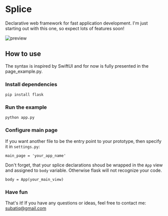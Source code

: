 # Splice
Declarative web framework for fast application development. I'm just starting out with this one, so expect lots of features soon!

![preview](https://i.imgur.com/2MMOGQh.png)

## How to use

The syntax is inspired by SwiftUI and for now is fully presented in the page_example.py.

### Install dependencies

```pip install flask```

### Run the example

```python app.py```

### Configure main page

If you want another file to be the entry point to your prototype, then specify it in ```settings.py```:

```main_page = 'your_app_name'```

Don't forget, that your splice declarations shoud be wrapped in the ```App``` view and assigned to ```body``` variable. Otherwise flask will not recognize your code.

```body = App(your_main_view)```

### Have fun

That's it! If you have any questions or ideas, feel free to contact me: subatiq@gmail.com

